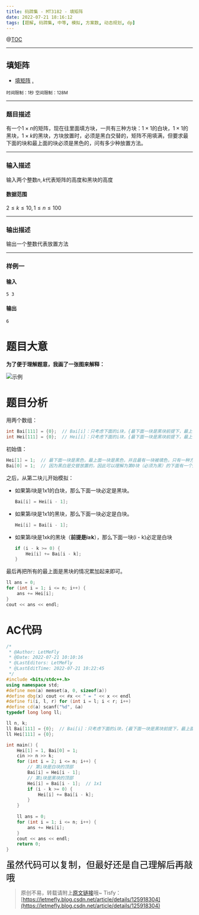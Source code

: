 ```yaml
---
title: 码蹄集 - MT3182 - 填矩阵
date: 2022-07-21 18:16:12
tags: [题解, 码蹄集, 中等, 模拟, 方案数, 动态规划, dp]
---
```


@[TOC](传送门)


---


## 填矩阵
+ <a href="https://matiji.net/exam/brushquestion/182/3846/4C6668FEB8CFD6520DE73B365B31D1A4"> 填矩阵</a> <a href="https://matiji.net/exam/dohomework/1284/4">.</a>

<small>时间限制：1秒</small>
<small>空间限制：128M</small>



---



### 题目描述

有一个$1\times n$的矩阵，现在往里面填方块，一共有三种方块：$1\times 1$的白块，$1\times 1$的黑块，$1\times k$的黑块，方块放置时，必须是黑白交替的，矩阵不用填满，但要求最下面的块和最上面的块必须是黑色的，问有多少种放置方法。
​


---

### 输入描述



输入两个整数$n,k$代表矩阵的高度和黑块的高度

#### 数据范围

$2≤k≤10,1≤n≤100$

---


### 输出描述

输出一个整数代表放置方法



---


### 样例一

#### 输入

```
5 3
```

#### 输出

```
6
```

# 题目大意

**为了便于理解题意，我画了一张图来解释：**

![示例](https://cors.tisfy.eu.org/https://img-blog.csdnimg.cn/291c41e010444833ad335c2b9d9bac30.jpeg#pic_center)

# 题目分析

用两个数组：

```cpp
int Bai[111] = {0};  // Bai[i]：只考虑下面的i块，{最下面一块是黑块前提下，最上面一块是**白**块}的方案数
int Hei[111] = {0};  // Hei[i]：只考虑下面的i块，{最下面一块是黑块前提下，最上面一块是**黑**块}的方案数
```

初始值：

```cpp
Hei[1] = 1;  // 最下面一块是黑色，最上面一块是黑色，并且最有一块被填色，只有一种方法，就是只放置一个1x1的黑块
Bai[0] = 1;  // 因为黑白是交替放置的，因此可以理解为第0块（必须为黑）的下面有一个虚拟的白块
```

之后，从第二块儿开始模拟：

+ 如果第$i$块是1x1的白块，那么下面一块必定是黑块。
   ```cpp
   Bai[i] = Hei[i - 1];
   ```
+ 如果第$i$块是1x1的黑块，那么下面一块必定是白块。
   ```cpp
   Hei[i] = Bai[i - 1];
   ```
+ 如果第$i$块是1xk的黑块（**前提是i≥k**），那么下面一块(i - k)必定是白块
   ```cpp
   if (i - k >= 0) {
       Hei[i] += Bai[i - k];
   }
   ```


最后再把所有的最上面是黑块的情况累加起来即可。

```cpp
ll ans = 0;
for (int i = 1; i <= n; i++) {
    ans += Hei[i];
}
cout << ans << endl;
```

# AC代码

```cpp
/*
 * @Author: LetMeFly
 * @Date: 2022-07-21 10:10:16
 * @LastEditors: LetMeFly
 * @LastEditTime: 2022-07-21 10:22:45
 */
#include <bits/stdc++.h>
using namespace std;
#define mem(a) memset(a, 0, sizeof(a))
#define dbg(x) cout << #x << " = " << x << endl
#define fi(i, l, r) for (int i = l; i < r; i++)
#define cd(a) scanf("%d", &a)
typedef long long ll;

ll n, k;
ll Bai[111] = {0};  // Bai[i]：只考虑下面的i块，{最下面一块是黑块前提下，最上面一块是白块}的方案数
ll Hei[111] = {0};

int main() {
    Hei[1] = 1, Bai[0] = 1;
    cin >> n >> k;
    for (int i = 2; i <= n; i++) {
        // 第i块是白块的顶部
        Bai[i] = Hei[i - 1];
        // 第i块是黑块的顶部
        Hei[i] = Bai[i - 1];  // 1x1
        if (i - k >= 0) {
            Hei[i] += Bai[i - k];
        }
    }
    
    ll ans = 0;
    for (int i = 1; i <= n; i++) {
        ans += Hei[i];
    }
    cout << ans << endl;
    return 0;
}
```

<font color="black" face="楷体" size="5px">虽然代码可以复制，但最好还是自己理解后再敲哦</font>

<!-- <font color="black" face="楷体" size="5px">每周提前更新菁英班周赛题解，点关注，不迷路</font> -->

>原创不易，转载请附上[原文链接](https://blog.letmefly.xyz/2022/07/21/MaTiJi%20-%20MT3182%20-%20%E5%A1%AB%E7%9F%A9%E9%98%B5/)哦~
>Tisfy：[https://letmefly.blog.csdn.net/article/details/125918304](https://letmefly.blog.csdn.net/article/details/125918304)
